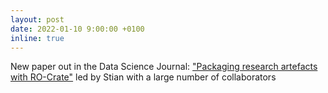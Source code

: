 ```yaml
---
layout: post
date: 2022-01-10 9:00:00 +0100
inline: true
---
```


New paper out in the Data Science Journal: ["Packaging research artefacts with RO-Crate"](https://doi.org/10.3233/DS-210053) led by Stian with a large number of collaborators